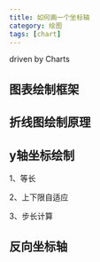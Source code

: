 ```yaml
---
title: 如何画一个坐标轴
category: 绘图
tags: [chart]
---
```


driven by Charts

<!-- more -->

## 图表绘制框架



## 折线图绘制原理



## y轴坐标绘制

1、等长

2、上下限自适应

3、步长计算



## 反向坐标轴



